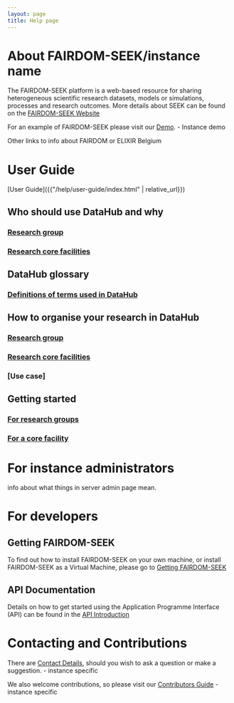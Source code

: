```yaml
---
layout: page
title: Help page
---
```


# About FAIRDOM-SEEK/instance name

The FAIRDOM-SEEK platform is a web-based resource for sharing heterogeneous scientific research datasets, 
models or simulations, processes and research outcomes. More details about SEEK can be found on the [FAIRDOM-SEEK Website](https://seek4science.org)

For an example of FAIRDOM-SEEK please visit our [Demo](http://demo.seek4science.org). - Instance demo

Other links to info about FAIRDOM or ELIXIR Belgium

# User Guide
[User Guide]({{"/help/user-guide/index.html" | relative_url}})

## Who should use DataHub and why
### [Research group]()
### [Research core facilities]()

## DataHub glossary
### [Definitions of terms used in DataHub](help/datahub/glossary.html)

## How to organise your research in DataHub
### [Research group]()
### [Research core facilities ]()
### [Use case]

## Getting started
### [For research groups](help/datahub/start-for-research-group.md)
### [For a core facility]()

# For instance administrators
info about what things in server admin page mean.

# For developers

## Getting FAIRDOM-SEEK

To find out how to install FAIRDOM-SEEK on your own machine, or install FAIRDOM-SEEK as a Virtual Machine, please go to [Getting FAIRDOM-SEEK](get-seek.html)

## API Documentation

Details on how to get started using the Application Programme Interface (API) can be found in the [API Introduction](/help/user-guide/api.html) 

# Contacting and Contributions

There are [Contact Details](/contacting-us.html), should you wish to ask a question or make a suggestion. - instance specific

We also welcome contributions, so please visit our [Contributors Guide](/contributing.html) - instance specific


